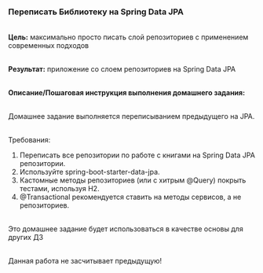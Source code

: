 ### Переписать Библиотеку на Spring Data JPA

\
**Цель:** максимально просто писать слой репозиториев с применением современных подходов

\
**Результат:** приложение со слоем репозиториев на Spring Data JPA

\
**Описание/Пошаговая инструкция выполнения домашнего задания:**

\
Домашнее задание выполняется переписыванием предыдущего на JPA.

\
Требования:
1. Переписать все репозитории по работе с книгами на Spring Data JPA репозитории.
2. Используйте spring-boot-starter-data-jpa.
3. Кастомные методы репозиториев (или с хитрым @Query) покрыть тестами, используя H2.
4. @Transactional рекомендуется ставить на методы сервисов, а не репозиториев.

\
Это домашнее задание будет использоваться в качестве основы для других ДЗ

\
Данная работа не засчитывает предыдущую!